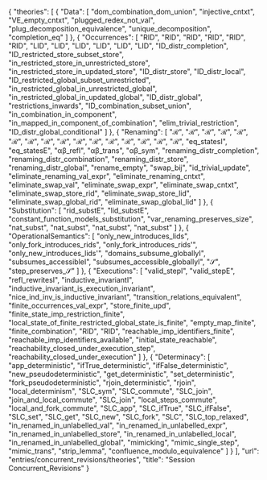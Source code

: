 {
    "theories": [
        {
            "Data": [
                "dom_combination_dom_union",
                "injective_cntxt",
                "VE_empty_cntxt",
                "plugged_redex_not_val",
                "plug_decomposition_equivalence",
                "unique_decomposition",
                "completion_eq"
            ]
        },
        {
            "Occurrences": [
                "RID",
                "RID",
                "RID",
                "RID",
                "RID",
                "RID",
                "LID",
                "LID",
                "LID",
                "LID",
                "LID",
                "LID",
                "ID_distr_completion",
                "ID_restricted_store_subset_store",
                "in_restricted_store_in_unrestricted_store",
                "in_restricted_store_in_updated_store",
                "ID_distr_store",
                "ID_distr_local",
                "ID_restricted_global_subset_unrestricted",
                "in_restricted_global_in_unrestricted_global",
                "in_restricted_global_in_updated_global",
                "ID_distr_global",
                "restrictions_inwards",
                "ID_combination_subset_union",
                "in_combination_in_component",
                "in_mapped_in_component_of_combination",
                "elim_trivial_restriction",
                "ID_distr_global_conditional"
            ]
        },
        {
            "Renaming": [
                "ℛ",
                "ℛ",
                "ℛ",
                "ℛ",
                "ℛ",
                "ℛ",
                "ℛ",
                "ℛ",
                "ℛ",
                "ℛ",
                "ℛ",
                "ℛ",
                "ℛ",
                "ℛ",
                "ℛ",
                "ℛ",
                "eq_statesI",
                "eq_statesE",
                "αβ_refl",
                "αβ_trans",
                "αβ_sym",
                "renaming_distr_completion",
                "renaming_distr_combination",
                "renaming_distr_store",
                "renaming_distr_global",
                "rename_empty",
                "swap_bij",
                "id_trivial_update",
                "eliminate_renaming_val_expr",
                "eliminate_renaming_cntxt",
                "eliminate_swap_val",
                "eliminate_swap_expr",
                "eliminate_swap_cntxt",
                "eliminate_swap_store_rid",
                "eliminate_swap_store_lid",
                "eliminate_swap_global_rid",
                "eliminate_swap_global_lid"
            ]
        },
        {
            "Substitution": [
                "rid_substE",
                "lid_substE",
                "constant_function_models_substitution",
                "var_renaming_preserves_size",
                "nat_subst",
                "nat_subst",
                "nat_subst",
                "nat_subst"
            ]
        },
        {
            "OperationalSemantics": [
                "only_new_introduces_lids",
                "only_fork_introduces_rids",
                "only_fork_introduces_rids'",
                "only_new_introduces_lids'",
                "domains_subsume_globallyI",
                "subsumes_accessibleI",
                "subsumes_accessible_globallyI",
                "𝒮",
                "step_preserves_𝒮"
            ]
        },
        {
            "Executions": [
                "valid_stepI",
                "valid_stepE",
                "refl_rewritesI",
                "inductive_invariantI",
                "inductive_invariant_is_execution_invariant",
                "nice_ind_inv_is_inductive_invariant",
                "transition_relations_equivalent",
                "finite_occurrences_val_expr",
                "store_finite_upd",
                "finite_state_imp_restriction_finite",
                "local_state_of_finite_restricted_global_state_is_finite",
                "empty_map_finite",
                "finite_combination",
                "RID",
                "RID",
                "reachable_imp_identifiers_finite",
                "reachable_imp_identifiers_available",
                "initial_state_reachable",
                "reachability_closed_under_execution_step",
                "reachability_closed_under_execution"
            ]
        },
        {
            "Determinacy": [
                "app_deterministic",
                "ifTrue_deterministic",
                "ifFalse_deterministic",
                "new_pseudodeterministic",
                "get_deterministic",
                "set_deterministic",
                "fork_pseudodeterministic",
                "rjoin_deterministic",
                "rjoin",
                "local_determinism",
                "SLC_sym",
                "SLC_commute",
                "SLC_join",
                "join_and_local_commute",
                "SLC_join",
                "local_steps_commute",
                "local_and_fork_commute",
                "SLC_app",
                "SLC_ifTrue",
                "SLC_ifFalse",
                "SLC_set",
                "SLC_get",
                "SLC_new",
                "SLC_fork",
                "SLC",
                "SLC_top_relaxed",
                "in_renamed_in_unlabelled_val",
                "in_renamed_in_unlabelled_expr",
                "in_renamed_in_unlabelled_store",
                "in_renamed_in_unlabelled_local",
                "in_renamed_in_unlabelled_global",
                "mimicking",
                "mimic_single_step",
                "mimic_trans",
                "strip_lemma",
                "confluence_modulo_equivalence"
            ]
        }
    ],
    "url": "entries/concurrent_revisions/theories",
    "title": "Session Concurrent_Revisions"
}